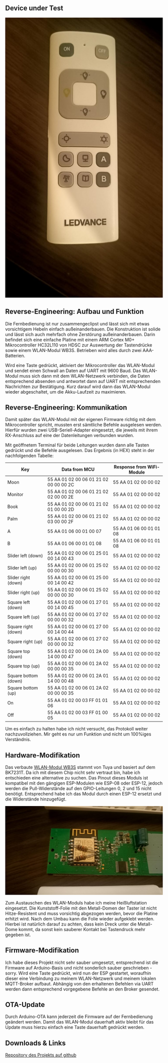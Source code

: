 ## Device under Test

![LEDVANCE Smart+ Remote Control](Remote.jpg "LEDVANCE Smart+ Remote Control")

## Reverse-Engineering: Aufbau und Funktion

Die Fernbedienung ist nur zusammengeclipst und lässt sich mit etwas vorsichtigem Hebeln einfach außeinanderbauen. Die Konstruktion ist solide und lässt sich auch mehrfach ohne Zerstörung außeinanderbauen.
Darin befindet sich eine einfache Platine mit einem ARM Cortex M0+ Mikrocontroller HC32L110 von HDSC zur Auswertung der Tastendrücke sowie einem WLAN-Modul WB3S. Betrieben wird alles durch zwei AAA-Batterien.

Wird eine Taste gedrückt, aktiviert der Mikrocontroller das WLAN-Modul und sendet einen Schwall an Daten auf UART mit 9600 Baud. Das WLAN-Modul muss sich dann mit dem WLAN-Netzwerk verbinden, die Daten entsprechend absenden und antwortet dann auf UART mit entsprechenden Nachrichten zur Bestätigung. Kurz darauf wird dann das WLAN-Modul wieder abgeschaltet, um die Akku-Laufzeit zu maximieren.

## Reverse-Engineering: Kommunikation

Damit später das WLAN-Modul mit der eigenen Firmware richtig mit dem Mikrocontroller spricht, mussten erst sämtliche Befehle ausgelesen werden. Hierfür wurden zwei USB-Seriell-Adapter eingesetzt, die jeweils mit ihrem RX-Anschluss auf eine der Datenleitungen verbunden wurden.

Mit geöffnetem Terminal für beide Leitungen wurden dann alle Tasten gedrückt und die Befehle ausgelesen.
Das Ergebnis (in HEX) steht in der nachfolgenden Tabelle:

Key					| Data from MCU									| Response from WiFi-Module
--------------------|-----------------------------------------------|------------------------
Moon				| 55 AA 01 02 00 06 01 21 02 00 00 00 2C		| 55 AA 01 02 00 00 02	
Monitor				| 55 AA 01 02 00 06 01 21 02 02 00 00 2E		| 55 AA 01 02 00 00 02
Book				| 55 AA 01 02 00 06 01 21 02 01 00 00 2D		| 55 AA 01 02 00 00 02
Palm				| 55 AA 01 02 00 06 01 21 02 03 00 00 2F		| 55 AA 01 02 00 00 02
A					| 55 AA 01 06 00 01 00 07						| 55 AA 01 06 00 01 01 08
B					| 55 AA 01 06 00 01 01 08						| 55 AA 01 06 00 01 01 08
Slider left (down)	| 55 AA 01 02 00 06 01 25 01 00 14 00 43		| 55 AA 01 02 00 00 02
Slider left (up)	| 55 AA 01 02 00 06 01 25 02 00 00 00 30		| 55 AA 01 02 00 00 02
Slider right (down)	| 55 AA 01 02 00 06 01 25 00 00 14 00 42		| 55 AA 01 02 00 00 02
Slider right (up)	| 55 AA 01 02 00 06 01 25 02 00 00 00 30		| 55 AA 01 02 00 00 02
Square left	(down)	| 55 AA 01 02 00 06 01 27 01 00 14 00 45		| 55 AA 01 02 00 00 02
Square left (up)	| 55 AA 01 02 00 06 01 27 02 00 00 00 32		| 55 AA 01 02 00 00 02
Square right (down)	| 55 AA 01 02 00 06 01 27 00 00 14 00 44		| 55 AA 01 02 00 00 02
Square right (up)	| 55 AA 01 02 00 06 01 27 02 00 00 00 32		| 55 AA 01 02 00 00 02
Square top	(down)	| 55 AA 01 02 00 06 01 2A 00 14 00 00 47		| 55 AA 01 02 00 00 02
Square top	(up)	| 55 AA 01 02 00 06 01 2A 02 00 00 00 35		| 55 AA 01 02 00 00 02
Square bottom (down)	| 55 AA 01 02 00 06 01 2A 01 14 00 00 48		| 55 AA 01 02 00 00 02
Square bottom (up)	| 55 AA 01 02 00 06 01 2A 02 00 00 00 35		| 55 AA 01 02 00 00 02
On					| 55 AA 01 02 00 03 FF 01 01 06					| 55 AA 01 02 00 00 02
Off					| 55 AA 01 02 00 03 FF 01 00 05					| 55 AA 01 02 00 00 02

Um es einfach zu halten habe ich nicht versucht, das Protokoll weiter nachzuvollziehen. Mir geht es nur um Funktion und nicht um 100%iges Verständnis.

## Hardware-Modifikation

Das verbaute [WLAN-Modul WB3S](https://developer.tuya.com/en/docs/iot/wb3s-module-datasheet?id=K9dx20n6hz5n4) stammt von Tuya und basiert auf dem BK7231T. Da ich mit diesem Chip nicht sehr vertraut bin, habe ich entschieden eine alternative zu suchen.
Das Pinout dieses Moduls ist kompatibel mit den gängigen ESP-Modulen wie ESP-08 oder ESP-12, jedoch werden die Pull-Widerstände auf den GPIO-Leitungen 0, 2 und 15 nicht benötigt. Entsprechend habe ich das Modul durch einen ESP-12 ersetzt und die Widerstände hinzugefügt.

![Neues WLAN-Modul](Modified-WiFi-Module.jpg "ESP12 mit Pull-Widerständen in der Fernbedienung")

Zum Austauschen des WLAN-Moduls habe ich meine Heißluftstation eingesetzt. Die Kunststoff-Folie mit den Metall-Domen der Taster ist nicht Hitze-Resistent und muss vorsichtig abgezogen werden, bevor die Platine erhitzt wird.
Nach dem Umbau kann die Folie wieder aufgeklebt werden. Hierbei ist natürlich darauf zu achten, dass kein Dreck unter die Metall-Dome kommt, da sonst kein sauberer Kontakt bei Tastendruck mehr gegeben ist.

## Firmware-Modifikation

Ich habe dieses Projekt nicht sehr sauber umgesetzt, entsprechend ist die Firmware auf Arduino-Basis und nicht sonderlich sauber geschrieben - sorry.
Wird eine Taste gedrückt, wird nun der ESP gestartet, woraufhin dieser eine Verbindung zu meinem WLAN-Netzwerk und meinem lokalen MQTT-Broker aufbaut.
Abhängig von den erhaltenen Befehlen via UART werden dann entsprechend vorgegebene Befehle an den Broker gesendet.

## OTA-Update

Durch Arduino-OTA kann jederzeit die Firmware auf der Fernbedienung geändert werden.
Damit das WLAN-Modul dauerhaft aktiv bleibt für das Update muss hierzu einfach eine Taste dauerhaft gedrückt werden.

## Downloads & Links

[Repository des Projekts auf github](https://github.com/Techspiring/wifi-remote)